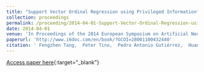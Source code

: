 ```yaml
---
title: "Support Vector Ordinal Regression using Privileged Information"
collection: proceedings
permalink: /proceeding/2014-04-01-Support-Vector-Ordinal-Regression-using-Privileged-Information
date: 2014-04-01
venue: 'In Proceedings of the 2014 European Symposium on Artificial Neural Networks, Computational Intelligence and Machine Learning (ESANN2014)'
paperurl: 'http://www.i6doc.com/en/book/?GCOI=28001100432440'
citation: ' Fengzhen Tang,  Peter Tino,  Pedro Antonio Gutiérrez,  Huanhuan Chen, &quot;Support Vector Ordinal Regression using Privileged Information.&quot; In Proceedings of the 2014 European Symposium on Artificial Neural Networks, Computational Intelligence and Machine Learning (ESANN2014), 2014, Bruges, Belgium, pp.253-258.'
---
```

[Access paper here](http://www.i6doc.com/en/book/?GCOI=28001100432440){:target="_blank"}
